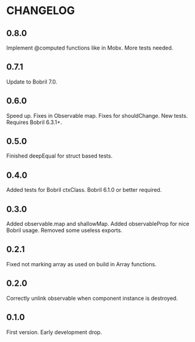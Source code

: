 CHANGELOG
===

0.8.0
--

Implement @computed functions like in Mobx. More tests needed.

0.7.1
--

Update to Bobril 7.0.

0.6.0
--

Speed up. Fixes in Observable map. Fixes for shouldChange. New tests. Requires Bobril 6.3.1+.

0.5.0
--

Finished deepEqual for struct based tests.

0.4.0
--

Added tests for Bobril ctxClass. Bobril 6.1.0 or better required.

0.3.0
--

Added observable.map and shallowMap. Added observableProp for nice Bobril usage. Removed some useless exports.

0.2.1
--

Fixed not marking array as used on build in Array functions.

0.2.0
--

Correctly unlink observable when component instance is destroyed.

0.1.0
--

First version. Early development drop.

